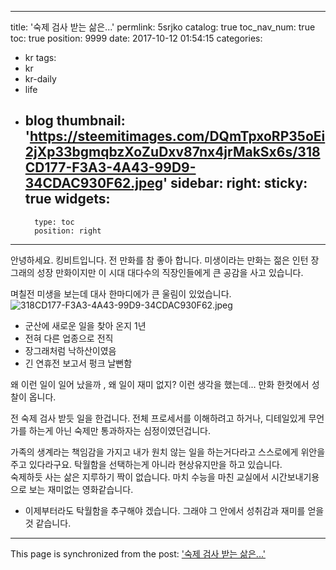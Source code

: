 
---
title: '숙제 검사 받는 삶은...'
permlink: 5srjko
catalog: true
toc_nav_num: true
toc: true
position: 9999
date: 2017-10-12 01:54:15
categories:
- kr
tags:
- kr
- kr-daily
- life
- blog
thumbnail: 'https://steemitimages.com/DQmTpxoRP35oEi2jXp33bgmqbzXoZuDxv87nx4jrMakSx6s/318CD177-F3A3-4A43-99D9-34CDAC930F62.jpeg'
sidebar:
    right:
        sticky: true
widgets:
    -
        type: toc
        position: right
---


안녕하세요. 킹비트입니다.  전 만화를 참 좋아 합니다. 미생이라는 만화는 젊은 인턴 장그래의 성장 만화이지만 이 시대 대다수의 직장인들에게 큰 공감을 사고 있습니다. 

며칠전 미생을 보는데 대사 한마디에가 큰 울림이 있었습니다. 
![318CD177-F3A3-4A43-99D9-34CDAC930F62.jpeg](https://steemitimages.com/DQmTpxoRP35oEi2jXp33bgmqbzXoZuDxv87nx4jrMakSx6s/318CD177-F3A3-4A43-99D9-34CDAC930F62.jpeg)

- 군산에 새로운 일을 찾아 온지 1년
- 전혀 다른 업종으로 전직
- 장그래처럼 낙하산이였음
- 긴 연휴전 보고서 펑크 날뻔함

왜 이런 일이 일어 났을까 , 왜 일이 재미 없지? 이런 생각을 했는데... 만화 한컷에서 성찰이 옵니다. 

전 숙제 검사 받듯 일을 한겁니다. 전체 프로세서를 이해하려고 하거나, 디테일있게 무언가를 하는게 아닌 숙제만 통과하자는 심정이였던겁니다.  

가족의 생계라는 책임감을 가지고 내가 원치 않는 일을 하는거다라고 스스로에게 위안을 주고 있다라구요. 탁월함을 선택하는게 아니라 현상유지만을 하고 있습니다.  
숙제하듯 사는 삶은 지루하기 짝이 없습니다. 마치 수능을 마친 교실에서 시간보내기용으로 보는 재미없는 영화같습니다.  

- 이제부터라도 탁월함을 추구해야 겠습니다.  그래야 그 안에서 성취감과 재미를 얻을 것 같습니다.

- - -

This page is synchronized from the post: ['숙제 검사 받는 삶은...'](https://steemit.com/@kingbit/5srjko)
